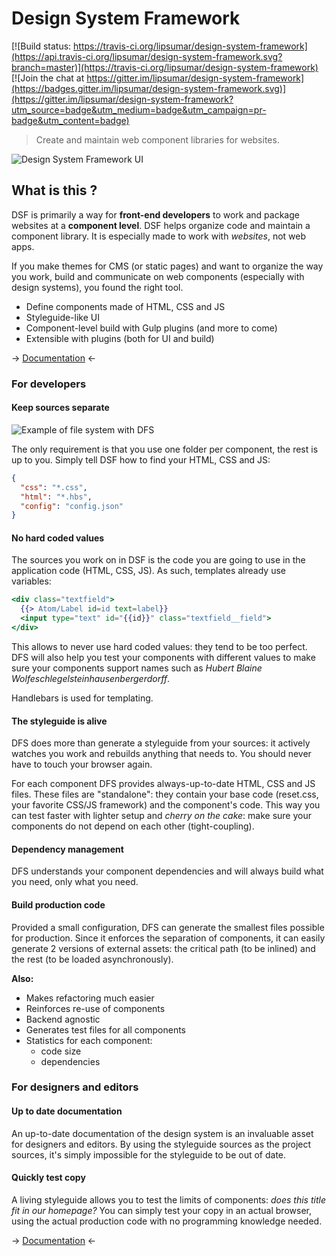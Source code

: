 # Design System Framework

[![Build status: https://travis-ci.org/lipsumar/design-system-framework](https://api.travis-ci.org/lipsumar/design-system-framework.svg?branch=master)](https://travis-ci.org/lipsumar/design-system-framework)
[![Join the chat at https://gitter.im/lipsumar/design-system-framework](https://badges.gitter.im/lipsumar/design-system-framework.svg)](https://gitter.im/lipsumar/design-system-framework?utm_source=badge&utm_medium=badge&utm_campaign=pr-badge&utm_content=badge)

> Create and maintain web component libraries for websites.

![Design System Framework UI](resources/documentation/dsf-ui.png)



## What is this ?

DSF is primarily a way for **front-end developers** to work and package websites at a **component level**. DSF helps organize code and maintain a component library. It is especially made to work with _websites_, not web apps. 

If you make themes for CMS (or static pages) and want to organize the way you work, build and communicate on web components (especially with design systems), you found the right tool.

* Define components made of HTML, CSS and JS
* Styleguide-like UI 
* Component-level build with Gulp plugins (and more to come)
* Extensible with plugins (both for UI and build)


-> [Documentation](https://github.com/lipsumar/design-system-framework/wiki) <-


### For developers

#### Keep sources separate

![Example of file system with DFS](resources/documentation/file-structure-example.png)

The only requirement is that you use one folder per component, the rest is up to you. Simply tell DSF how to find your HTML, CSS and JS:

```json
{
  "css": "*.css",
  "html": "*.hbs",
  "config": "config.json"
}
```

#### No hard coded values

The sources you work on in DSF is the code you are going to use in the application code (HTML, CSS, JS). As such, templates already use variables:

```handlebars
<div class="textfield">
  {{> Atom/Label id=id text=label}}
  <input type="text" id="{{id}}" class="textfield__field">
</div>
```

This allows to never use hard coded values: they tend to be too perfect. DFS will also help you test your components with different values to make sure your components support names such as _Hubert Blaine Wolfeschlegelsteinhausenbergerdorff_.

Handlebars is used for templating.

#### The styleguide is alive

DFS does more than generate a styleguide from your sources: it actively watches you work and rebuilds anything that needs to. You should never have to touch your browser again.

For each component DFS provides always-up-to-date HTML, CSS and JS files. These files are "standalone": they contain your base code (reset.css, your favorite CSS/JS framework) and the component's code. This way you can test faster with lighter setup and _cherry on the cake_: make sure your components do not depend on each other (tight-coupling).

#### Dependency management

DFS understands your component dependencies and will always build what you need, only what you need.

#### Build production code

Provided a small configuration, DFS can generate the smallest files possible for production. Since it enforces the separation of components, it can easily generate 2 versions of external assets: the critical path (to be inlined) and the rest (to be loaded asynchronously).


**Also:**

- Makes refactoring much easier
- Reinforces re-use of components
- Backend agnostic
- Generates test files for all components
- Statistics for each component:
  - code size
  - dependencies




### For designers and editors

#### Up to date documentation

An up-to-date documentation of the design system is an invaluable asset for designers and editors. By using the styleguide sources as the project sources, it's simply impossible for the styleguide to be out of date.

#### Quickly test copy

A living styleguide allows you to test the limits of components: _does this title fit in our homepage?_ You can simply test your copy in an actual browser, using the actual production code with no programming knowledge needed.


-> [Documentation](https://github.com/lipsumar/design-system-framework/wiki) <-
